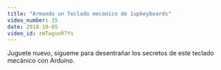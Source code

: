 ```yaml
---
title: "Armando un Teclado mecanico de 1upkeyboards"
video_number: 35
date: 2018-10-05
video_id: zWTwgunR7Ys
---
```

Juguete nuevo, sígueme para desentrañar los secretos de este teclado mecánico con Arduino. 
